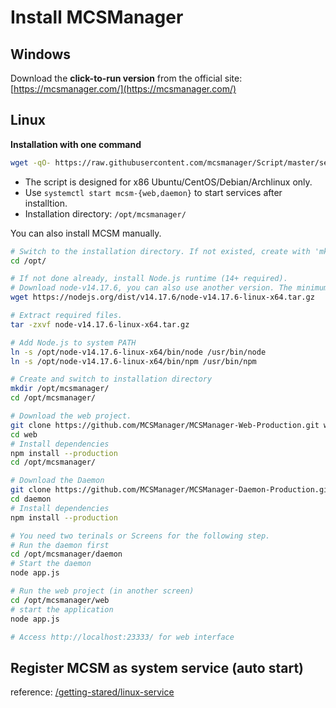 # Install MCSManager

## Windows

Download the **click-to-run version** from the official site: [https://mcsmanager.com/](https://mcsmanager.com/)

## Linux

**Installation with one command**

```bash
wget -qO- https://raw.githubusercontent.com/mcsmanager/Script/master/setup_en.sh | bash
```

- The script is designed for x86 Ubuntu/CentOS/Debian/Archlinux only.
- Use `systemctl start mcsm-{web,daemon}` to start services after installtion.
- Installation directory: `/opt/mcsmanager/`

You can also install MCSM manually.

```bash
# Switch to the installation directory. If not existed, create with 'mkdir /opt/'
cd /opt/

# If not done already, install Node.js runtime (14+ required).
# Download node-v14.17.6, you can also use another version. The minimum requirement is v14.
wget https://nodejs.org/dist/v14.17.6/node-v14.17.6-linux-x64.tar.gz

# Extract required files.
tar -zxvf node-v14.17.6-linux-x64.tar.gz

# Add Node.js to system PATH
ln -s /opt/node-v14.17.6-linux-x64/bin/node /usr/bin/node
ln -s /opt/node-v14.17.6-linux-x64/bin/npm /usr/bin/npm

# Create and switch to installation directory
mkdir /opt/mcsmanager/
cd /opt/mcsmanager/

# Download the web project. 
git clone https://github.com/MCSManager/MCSManager-Web-Production.git web
cd web
# Install dependencies
npm install --production
cd /opt/mcsmanager/

# Download the Daemon
git clone https://github.com/MCSManager/MCSManager-Daemon-Production.git daemon
cd daemon
# Install dependencies
npm install --production

# You need two terinals or Screens for the following step.
# Run the daemon first
cd /opt/mcsmanager/daemon
# Start the daemon
node app.js

# Run the web project (in another screen)
cd /opt/mcsmanager/web
# start the application
node app.js

# Access http://localhost:23333/ for web interface
```

## Register MCSM as system service (auto start)

reference: [/getting-stared/linux-service](/getting-stared/linux-service)
